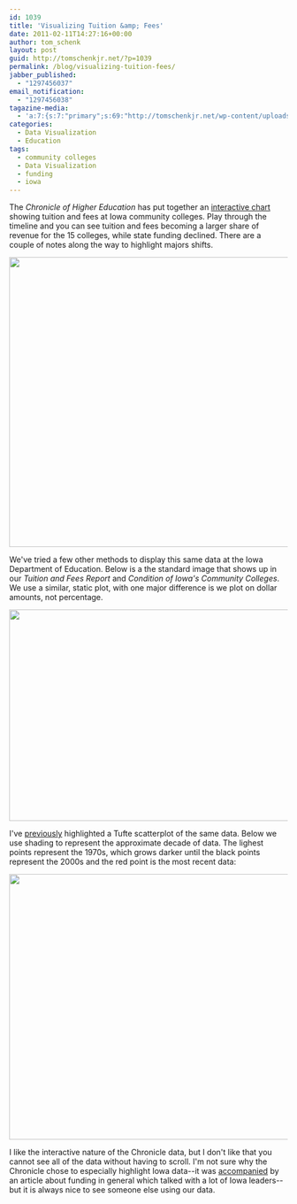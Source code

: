 ```yaml
---
id: 1039
title: 'Visualizing Tuition &amp; Fees'
date: 2011-02-11T14:27:16+00:00
author: tom_schenk
layout: post
guid: http://tomschenkjr.net/?p=1039
permalink: /blog/visualizing-tuition-fees/
jabber_published:
  - "1297456037"
email_notification:
  - "1297456038"
tagazine-media:
  - 'a:7:{s:7:"primary";s:69:"http://tomschenkjr.net/wp-content/uploads/2009/12/cc-funding-scatter.png";s:6:"images";a:3:{s:85:"http://tomschenkjr.net/wp-content/uploads/2011/02/chronicle-tuition-fees-interactive.png";a:6:{s:8:"file_url";s:85:"http://tomschenkjr.net/wp-content/uploads/2011/02/chronicle-tuition-fees-interactive.png";s:5:"width";s:3:"590";s:6:"height";s:3:"524";s:4:"type";s:5:"image";s:4:"area";s:6:"309160";s:9:"file_path";s:0:"";}s:72:"http://tomschenkjr.net/wp-content/uploads/2011/02/ide-revenue-by-source.png";a:6:{s:8:"file_url";s:72:"http://tomschenkjr.net/wp-content/uploads/2011/02/ide-revenue-by-source.png";s:5:"width";s:3:"600";s:6:"height";s:3:"382";s:4:"type";s:5:"image";s:4:"area";s:6:"229200";s:9:"file_path";s:0:"";}s:69:"http://tomschenkjr.net/wp-content/uploads/2009/12/cc-funding-scatter.png";a:6:{s:8:"file_url";s:69:"http://tomschenkjr.net/wp-content/uploads/2009/12/cc-funding-scatter.png";s:5:"width";s:3:"741";s:6:"height";s:3:"593";s:4:"type";s:5:"image";s:4:"area";s:6:"439413";s:9:"file_path";s:0:"";}}s:6:"videos";a:0:{}s:11:"image_count";s:1:"3";s:6:"author";s:6:"176156";s:7:"blog_id";s:7:"8375094";s:9:"mod_stamp";s:19:"2011-02-11 20:27:16";}'
categories:
  - Data Visualization
  - Education
tags:
  - community colleges
  - Data Visualization
  - funding
  - iowa
---
```

The <em>Chronicle of Higher Education</em> has put together an <a href="http://chronicle.com/article/Interactive-Chart-Tuition/126265/">interactive chart</a> showing tuition and fees at Iowa community colleges. Play through the timeline and you can see tuition and fees becoming a larger share of revenue for the 15 colleges, while state funding declined. There are a couple of notes along the way to highlight majors shifts.

<a href="http://tomschenkjr.net/wordpress/wp-content/uploads/2011/02/chronicle-tuition-fees-interactive.png"><img class="aligncenter size-full wp-image-1040" title="Chronicle-Tuition-Fees-Interactive" src="http://tomschenkjr.net/wordpress/wp-content/uploads/2011/02/chronicle-tuition-fees-interactive.png" alt="" width="590" height="524" /></a>

We've tried a few other methods to display this same data at the Iowa Department of Education. Below is a the standard image that shows up in our <em>Tuition and Fees Report</em> and <em>Condition of Iowa's Community Colleges</em>. We use a similar, static plot, with one major difference is we plot on dollar amounts, not percentage.

<a href="http://tomschenkjr.net/wordpress/wp-content/uploads/2011/02/ide-revenue-by-source.png"><img class="aligncenter size-full wp-image-1041" title="IDE-Revenue-by-Source" src="http://tomschenkjr.net/wordpress/wp-content/uploads/2011/02/ide-revenue-by-source.png" alt="" width="600" height="382" /></a>

I've <a href="http://tomschenkjr.net/2009/12/25/preview-community-college-finances-tufte-scatterplot/">previously</a> highlighted a Tufte scatterplot of the same data. Below we use shading to represent the approximate decade of data. The lighest points represent the 1970s, which grows darker until the black points represent the 2000s and the red point is the most recent data:

<a href="http://tomschenkjr.net/wordpress/wp-content/uploads/2009/12/cc-funding-scatter.png"><img class="aligncenter size-full wp-image-474" title="Share of Funding for Iowa Community Colleges: 1967-2008" src="http://tomschenkjr.net/wordpress/wp-content/uploads/2009/12/cc-funding-scatter.png" alt="" width="600" height="480" /></a>

I like the interactive nature of the Chronicle data, but I don't like that you cannot see all of the data without having to scroll. I'm not sure why the Chronicle chose to especially highlight Iowa data--it was <a href="http://chronicle.com/article/As-State-Funds-Dry-Up/126240/">accompanied</a> by an article about funding in general which talked with a lot of Iowa leaders--but it is always nice to see someone else using our data.